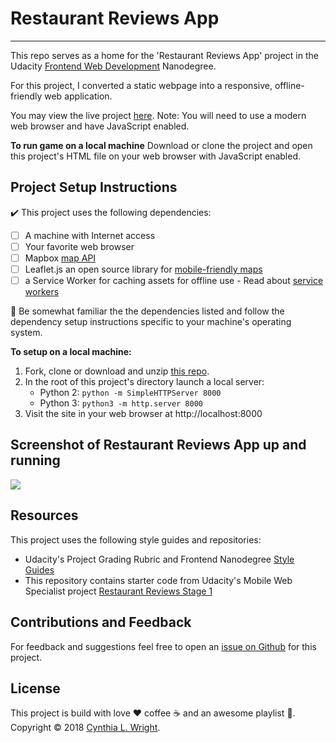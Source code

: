 
# Restaurant Reviews App
--------

This repo serves as a home for the 'Restaurant Reviews App' project in the Udacity [Frontend Web Development](https://www.udacity.com/course/front-end-web-developer-nanodegree--nd001) Nanodegree.

For this project, I converted a static webpage into a responsive, offline-friendly web application.

You may view the live project [here](https://cynsdaemon.github.io/restaurant-reviews-app/). Note: You will need to use a modern web browser and have JavaScript enabled.

**To run game on a local machine** Download or clone the project and open this project's HTML file on your web browser with JavaScript enabled.

Project Setup Instructions
--------

:heavy_check_mark: This project uses the following dependencies:

- [ ] A machine with Internet access
- [ ] Your favorite web browser
- [ ] Mapbox [map API](https://www.mapbox.com/mapbox-gl-js/api/)
- [ ] Leaflet.js an open source library for [mobile-friendly maps](https://leafletjs.com/examples/quick-start/)
- [ ] a Service Worker for caching assets for offline use - Read about [service workers](https://developers.google.com/web/fundamentals/primers/service-workers/#what_is_a_service_worker)

:memo: Be somewhat familiar the the dependencies listed and follow the dependency setup instructions specific to your machine's operating system.

**To setup on a local machine:**
1. Fork, clone or download and unzip [this repo](https://github.com/cynsdaemon/restaurant-reviews-app/).
2. In the root of this project's directory launch a local server:
    - Python 2: ```python -m SimpleHTTPServer 8000```
    - Python 3: ```python3 -m http.server 8000```
3. Visit the site in your web browser at http://localhost:8000

Screenshot of Restaurant Reviews App up and running
--------

![](img/.png)

Resources
--------

This project uses the following style guides and repositories:

- Udacity's Project Grading Rubric and Frontend Nanodegree [Style Guides](https://github.com/udacity/frontend-nanodegree-styleguide)
- This repository contains starter code from Udacity's Mobile Web Specialist project [Restaurant Reviews Stage 1](https://github.com/udacity/mws-restaurant-stage-1)

Contributions and Feedback
--------

For feedback and suggestions feel free to open an [issue on Github](https://github.com/cynsdaemon/restaurant-reviews-app/issues) for this project.


License
--------

This project is build with love :heart: coffee :coffee: and an awesome playlist :musical_note:. Copyright &copy; 2018 [Cynthia L. Wright](https://www.cynthialanel.com).



